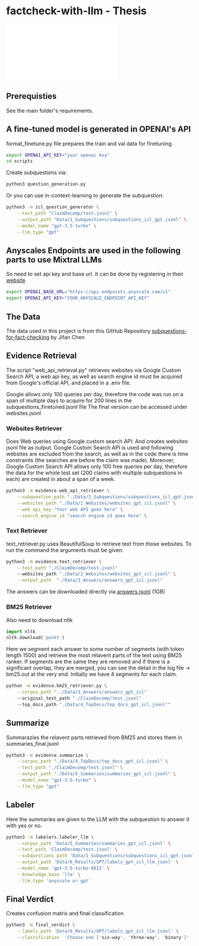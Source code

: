 # factcheck-with-llm - Thesis

![Pipeline with Web Retrieval](Fact-Check.pdf)

## Prerequisties

See the main folder's requirements.

## A fine-tuned model is generated in OPENAI's API

format_finetune.py file prepares the train and val data for finetuning.

```bash
export OPENAI_API_KEY="your openai key"
cd scripts
```

Create subquestions via:

```bash
python3 question_generation.py
```

Or you can use in-context-learning to generate the subquestion:

```bash
python3 -m icl_question_generator \
    --test_path "ClaimDecomp/test.jsonl" \
    --output_path "Data/1_Subquestions/subquestions_icl_gpt.jsonl" \
    --model_name "gpt-3.5-turbo" \
    --llm_type "gpt"

```

## Anyscales Endpoints are used in the following parts to use Mixtral LLMs

So need to set api key and base url. It can be done by registering in their [website](https://www.anyscale.com)

```bash
export OPENAI_BASE_URL="https://api.endpoints.anyscale.com/v1"
export OPENAI_API_KEY="YOUR_ANYSCALE_ENDPOINT_API_KEY"
```

## The Data

The data used in this project is from this GitHub Repository [subquestions-for-fact-checking](https://github.com/jifan-chen/subquestions-for-fact-checking) by Jifan Chen

## Evidence Retrieval

The script "web_api_retrieval.py" retrieves websites via Google Custom Search API, a web api key, as well as search engine id must be acquired from Google's official API, and placed in a .env file.

Google allows only 100 queries per day, therefore the code was run on a span of multiple days to acquire for 200 lines in the subquestions_finetuned.jsonl file
The final version can be accessed under websites.jsonl

### Websites Retriever

Does Web queries using Google custom search API:
And creates websites jsonl file as output.
Google Custom Search API is used and following websites are excluded from the search, as well as in the code
there is time constraints (the searches are before the claim was made). Moreover, Google Custom Search API allows only 100 free queries per day, therefore the data for the whole test set (200 claims with multiple subquestions in each) are created in about a span of a week.

```bash
python3 -m evidence.web_api_retriever \
    --subquestion_path "./Data/1_Subquestions/subquestions_icl_gpt.jsonl" \
    --websites_path "./Data/2_Websites/websites_gpt_icl.jsonl" \
    --web_api_key "Your web API goes here" \
    --search_engine_id "search engine id goes here" \
```

### Text Retriever

text_retriever.py uses BeautifulSoup to retrieve text from those websites. To run the command the arguments must be given:

```bash
python3 -m evidence.text_retriever \
    --test_path "./ClaimDecomp/test.jsonl"
    --websites_path "./Data/2_Websites/websites_gpt_icl.jsonl" \
    --output_path  "./Data/3_Answers/answers_gpt_icl.jsonl"
```

The answers can be downloaded directly via [answers.jsonl](https://drive.google.com/file/d/1hyPoPh_fHpX23tH09O2w_uDrkz3GL79A/view?usp=share_link) (1GB)

### BM25 Retriever

Also need to download nltk

```python
import nltk
nltk.download('punkt')
```

Here we segment each answer to some number of segments (with token length 1500) and retrieve the most relavent parts of the text using BM25 ranker. If segments are the same they are removed and if there is a significant overlap, they are merged, you can see the detail in the log file -> bm25.out at the very end. Initially we have 4 segments for each claim.

```bash
python -m evidence.bm25_retriever.py \
    --corpus_path "../Data/3_Answers/answers_gpt_icl"
    --original_test_path "./ClaimDecomp/test.jsonl"
    --top_docs_path "./Data/4_TopDocs/top_docs_gpt_icl.jsonl'"
```

## Summarize

Summarazies the relavent parts retrieved from BM25 and stores them in summaries_final.jsonl

```bash
python3 -m evidence.summarize \
    --corpus_path "./Data/4_TopDocs/top_docs_gpt_icl.jsonl" \
    --test_path "./ClaimDecomp/test.jsonl" \
    --output_path "./Data/5_Summaries/summaries_gpt_icl.jsonl" \
    --model_name "gpt-3.5-turbo" \
    --llm_type "gpt"
```

## Labeler

Here the summaries are given to the LLM with the subquestion to answer it with yes or no.

```bash
python3 -m labelers.labeler_llm \
    --corpus_path 'Data/5_Summaries/summaries_gpt_icl.jsonl' \
    --test_path 'ClaimDecomp/test.jsonl' \
    --subquestions_path 'Data/1_Subquestions/subquestions_icl_gpt.jsonl' \
    --output_path 'Data/6_Results/GPT/labels_gpt_icl_llm.jsonl' \
    --model_name 'gpt-3.5-turbo-0613' \
    --knowledge_base 'llm' \
    --llm_type 'anyscale or gpt'
```

## Final Verdict

Creates confusion matrix and final classification

```bash
python3 -m final_verdict \
    --labels_path 'Data/6_Results/GPT/labels_gpt_icl_llm.jsonl' \
    --classification  'Choose one ['six-way', 'three-way', 'binary']'
```
